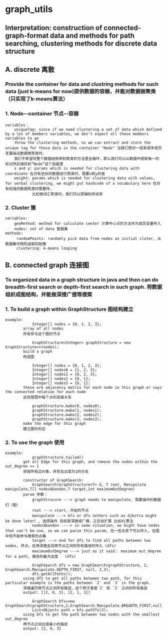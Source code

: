 # graph_utils
## Interpretation: construction of connected-graph-format data and methods for path searching, clustering methods for discrete data structure
## A. discrete 离散
### Provide the container for data and clustring methods for such data (just k-means for now)提供数据的容器，并能对数据做聚类（只实现了k-means算法）
### 1. Node--container 节点--容器
    variables：
        uniqueTag: since if we need clustering a set of data which defined by a lot of members variables, we don't expect all these members variables to go 
        throw the clustering methods, so we can extract and store the unique tag for these data in the container "Node" 当我们想对一组有很多成员变量描述数据做聚类时，
        我们不希望将整个数据结构带到聚类的方法里去循环，那么我们可以从数据中提取唯一的标记然后储存到“Node”这个容器里
        x and y: params which is needed for clustering data with coordinate 在对有坐标的数据进行聚类时，需要x和y的值
        weight: params which is needed for clustering data with values, for verbal clustering, we might put hashcode of a vocabulary here 在对有权值的数据聚类时需要传，
                比如做词汇聚类时，我们可以把编码传进来
### 2. Cluster 簇
    variables:
        geoMethod: method for calculate center 计算中心点的方法作为成员变量传入
        nodes: set of data 数据集
    methods: 
         randomPoints: randomly pick data from nodes as initial cluter, 从数据集中随机选取初始簇
         clustering: k-means looping
## B. connected graph 连接图
### To organized data in a graph structure in java and then can do breadth-first search or depth-first search in such graph. 将数据组织成图结构，并能做深搜广搜等搜索
### 1. To build a graph within GraphStructure 图结构建立 
    example:    
                Integer[] nodes = {0, 1, 2, 3};
            array of all nodes
            所有参与这个图的节点

                GraphStructure<Integer> graphStructure = new GraphStructure<>(nodes);
            build a graph
            构造图

                Integer[] nodes = {0, 1, 2, 3};
                Integer[] nodes0 = {1, 2, 3};
                Integer[] nodes1 = {0, 2, 3};
                Integer[] nodes2 = {0, 1};
                Integer[] nodes3 = {0, 1};
            these are adjacency matrix for each node in this graph or says the connected relation for each node
            这些是图中每个点的连接关系
            
                graphStructure.make(0, nodes0);
                graphStructure.make(1, nodes1);
                graphStructure.make(2, nodes2);
                graphStructure.make(3, nodes3);
            make the edge for this graph
            建立图形的边

### 2. To use the graph 使用
    example:
                graphStructure.tailed()
            get all Edge for this graph, and remove the nodes within the out_degree == 1
            获取所有边对象，并剪去出度为1的分支
 
            constructor of GraphSearch: 
                GraphSearch(GraphStructure<T> G, T root, Manipulate manipulate,T[] nodesAbandon,T target,int maximumOutDegree)
            param 参数：
                graphStrucure ---> graph needs to manipulate, 需要操作的数据们（图）
                root ---> start, 开始的节点
                manipulate ---> bfs or dfs（others such as djkstra might be done later）, 选择操作 目前是深搜或广搜，之后会扩展 比如dj算法
                nodesAbandon ----> in some situation, we might have nodes that can't be use, so we can parse this param, 在一些业务下可以传入, 在图中但不能参与搜索的点集
                target ---> end for dfs to find all paths between two nodes, 终点，在用深搜去找两节点之间的所有路径时传入 (dfs)
                maximumOutDegree ---> just as it said： maximum out_degree for a path, 路径的最大出度   (dfs)

                GraphSearch dfs = new GraphSearch(graphStructure, 2, GraphSearch.Manipulate.DEPTH_FIRST, null, 3,3);
                dfs.getAllPaths();
            using dfs to get all paths between two path, for this particular example is the paths between `2` and `3` in the graph.
            深搜遍历两节点之间所有路径，这个例子里是`2` 和 `3` 之间的所有路径
            output: [[2, 0, 3], [2, 1, 3]]

                GraphSearch bfs=new GraphSearch(graphStructure,2,GraphSearch.Manipulate.BREADTH_FIRST,null,null,0);
                List<Object> path = bfs.pathTo(3);
            using bfs to get the path between two nodes with the smallest out_degree
            两节点之间出度最小的路径
            output: [2, 0, 3]
    
